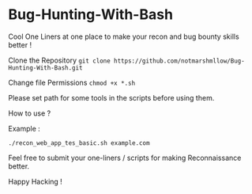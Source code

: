 # Bug-Hunting-With-Bash
Cool One Liners at one place to make your recon and bug bounty skills better !

Clone the Repository 
`git clone https://github.com/notmarshmllow/Bug-Hunting-With-Bash.git`

Change file Permissions
`chmod +x *.sh`

Please set path for some tools in the scripts before using them.

How to use ?

Example :

```./recon_web_app_tes_basic.sh example.com```


Feel free to submit your one-liners / scripts for making Reconnaissance better.


Happy Hacking !


